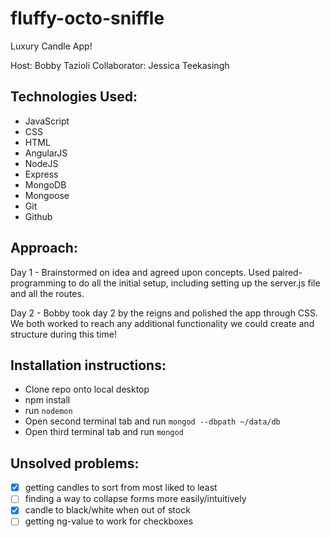 # fluffy-octo-sniffle

Luxury Candle App!

Host: Bobby Tazioli
Collaborator: Jessica Teekasingh

## Technologies Used:
* JavaScript  
* CSS  
* HTML  
* AngularJS   
* NodeJS  
* Express  
* MongoDB  
* Mongoose  
* Git  
* Github  

## Approach:
Day 1 -
Brainstormed on idea and agreed upon concepts. Used paired-programming to do all the initial setup, including setting up the server.js file and all the routes.

Day 2 -
Bobby took day 2 by the reigns and polished the app through CSS. We both worked to reach any additional functionality we could create and structure during this time!


## Installation instructions:
* Clone repo onto local desktop  
* npm install
* run ```nodemon```  
* Open second terminal tab and run ```mongod --dbpath ~/data/db```  
* Open third terminal tab and run ```mongod```



## Unsolved problems:
-[X] getting candles to sort from most liked to least  
-[ ] finding a way to collapse forms more easily/intuitively
-[X] candle to black/white when out of stock
-[ ] getting ng-value to work for checkboxes
